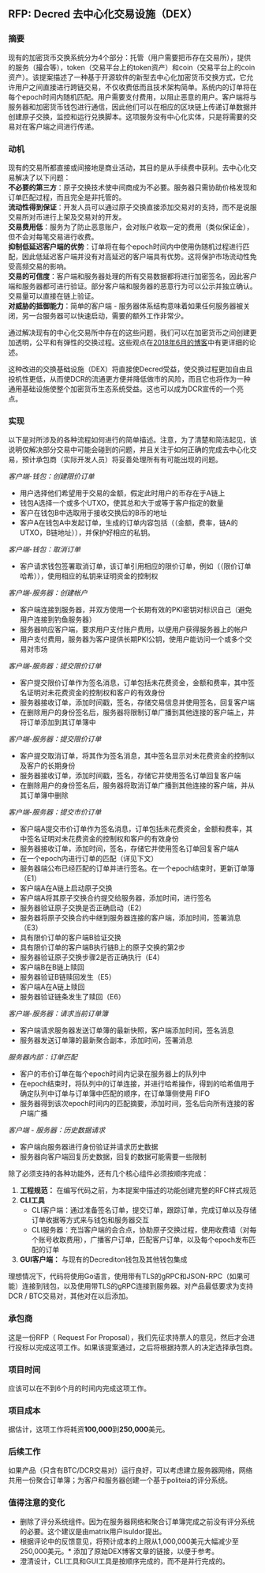 ## RFP: Decred 去中心化交易设施（DEX）


### **摘要**
现有的加密货币交换系统分为4个部分：托管（用户需要把币存在交易所），提供的服务（撮合等），token（交易平台上的token资产）和coin（交易平台上的coin资产）。该提案描述了一种基于开源软件的新型去中心化加密货币交换方式，它允许用户之间直接进行跨链交易，不仅收费低而且技术架构简单。系统内的订单将在每个epoch时间内随机匹配。用户需要支付费用，以阻止恶意的用户。客户端将与服务器和加密货币钱包进行通信，因此他们可以在相应的区块链上传递订单数据并创建原子交换，监控和运行兑换脚本。这项服务没有中心化实体，只是将需要的交易对在客户端之间进行传递。

### **动机**
现有的交易所都直接或间接地是商业活动，其目的是从手续费中获利。去中心化交易解决了以下问题：     
**不必要的第三方**：原子交换技术使中间商成为不必要。服务器只需协助价格发现和订单匹配过程，而且完全是非托管的。  
**流动性得到保证**：开发人员可以通过原子交换直接添加交易对的支持，而不是说服交易所对币进行上架及交易对的开发。  
**交易费用低**：服务为了防止恶意账户，会对账户收取一定的费用（类似保证金），但不会对每笔交易进行收费。  
**抑制低延迟客户端的优势**：订单将在每个epoch时间内中使用伪随机过程进行匹配，因此低延迟客户端并没有对高延迟的客户端具有优势。这将保护市场流动性免受高频交易的影响。  
**交易的可信度**：客户端和服务器处理的所有交易数据都将进行加密签名，因此客户端和服务器都可进行验证。部分客户端和服务器的恶意行为可以公示并独立确认。交易量可以直接在链上验证。  
**对威胁的抵御能力**：简单的客户端 - 服务器体系结构意味着如果任何服务器被关闭，另一台服务器可以快速启动，需要的额外工作非常少。  

通过解决现有的中心化交易所中存在的这些问题，我们可以在加密货币之间创建更加透明，公平和有弹性的交换过程。这些观点在[2018年6月的博客](
https://blog.decred.org/2018/06/05/A-New-Kind-of-DEX/)中有更详细的论述。

这种改进的交换基础设施（DEX）将直接使Decred受益，使交换过程更加自由且投机性更低，从而使DCR的流通更方便并降低做市的风险，而且它也将作为一种通用基础设施使整个加密货币生态系统受益。这也可以成为DCR宣传的一个亮点。

### **实现**
以下是对所涉及的各种流程如何进行的简单描述。注意，为了清楚和简洁起见，该说明仅解决部分交易中可能会碰到的问题，并且关注于如何正确的完成去中心化交易，预计承包商（实际开发人员）将妥善处理所有有可能出现的问题。

*客户端-钱包：创建限价订单*
* 用户选择他们希望用于交易的金额，假定此时用户的币存在于A链上
* 钱包A选择一个或多个UTXO，使其总和大于或等于客户指定的数量
* 客户在钱包B中选取用于接收交换后的B币的地址
* 客户A在钱包A中发起订单，生成的订单内容包括（（金额，费率，链A的UTXO，B链地址）），并保护好相应的私钥。

*客户端-钱包：取消订单*
* 客户请求钱包签署取消订单，该订单引用相应的限价订单，例如（（限价订单哈希）），使用相应的私钥来证明资金的控制权

*客户端-服务器：创建帐户*
* 客户端连接到服务器，并双方使用一个长期有效的PKI密钥对标识自己（避免用户连接到钓鱼服务器）
* 服务器响应客户端，要求用户支付账户费用，以便用户获得服务器上的帐户
* 用户支付费用，服务器为客户提供长期PKI公钥，使用户能访问一个或多个交易对市场

*客户端-服务器：提交限价订单*
* 客户提交限价订单作为签名消息，订单包括未花费资金，金额和费率，其中签名证明对未花费资金的控制权和客户的有效身份
* 服务器接收订单，添加时间戳，签名，存储交易信息并使用签名，回复客户端
* 在删除用户的身份签名后，服务器将限制订单广播到其他连接的客户端上，并将订单添加到其订单簿中

*客户端-服务器：提交限价订单*
* 客户提交取消订单，将其作为签名消息，其中签名显示对未花费资金的控制以及客户的长期身份
* 服务器接收订单，添加时间戳，签名，存储它并使用签名订单回复客户端
* 在删除用户的身份签名后，服务器将取消订单广播到其他连接的客户端，并从其订单簿中删除

*客户端-服务器：提交市价订单*
* 客户端A提交市价订单作为签名消息，订单包括未花费资金，金额和费率，其中签名证明对未花费资金的控制权和客户的有效身份
* 服务器接收订单，添加时间，签名，存储它并使用签名订单回复客户端A
* 在一个epoch内进行订单的匹配（详见下文）
* 服务器端公布已经匹配的订单并进行签名。在一个epoch结束时，更新订单簿（E1）
* 客户端A在A链上启动原子交换
* 客户端A将其原子交换合约提交给服务器，添加时间，进行签名
* 服务器验证原子交换是否正确启动（E2）
* 服务器将原子交换合约中继到服务器连接的客户端，添加时间，签署消息（E3）
* 具有限价订单的客户端B验证交换
* 具有限价订单的客户端B执行链B上的原子交换的第2步
* 服务器验证原子交换步骤2是否正确执行（E4）
* 客户端B在B链上赎回
* 服务器验证B链赎回发生（E5）
* 客户端A在A链上赎回
* 服务器验证链条发生了赎回（E6）

*客户端-服务器：请求当前订单簿*
* 客户端请求服务器发送订单簿的最新快照，客户端添加时间，签名消息
* 服务器发送订单簿的最新聚合副本，添加时间，签署消息

*服务器内部：订单匹配*
* 客户的市价订单在每个epoch时间内记录在服务器上的队列中
* 在epoch结束时，将队列中的订单连接，并进行哈希操作，得到的哈希值用于确定队列中订单与订单簿中匹配的顺序，在订单簿侧使用 FIFO
* 服务器得到该次epoch时间内的匹配摘要，添加时间，签名后向所有连接的客户端广播

*客户端 - 服务器：历史数据请求*
* 客户端向服务器进行身份验证并请求历史数据
* 服务器向客户端回复历史数据，回复的数据可能需要一些限制

除了必须支持的各种功能外，还有几个核心组件必须按顺序完成：
1. **工程规范：** 在编写代码之前，为本提案中描述的功能创建完整的RFC样式规范
2. **CLI工具**
    * CLI客户端：通过准备签名订单，提交订单，跟踪订单，完成订单以及存储订单收据等方式来与钱包和服务器交互
    * CLI服务器：充当客户端的会合点，协助原子交换过程，使用收费墙（对每个账号收取费用），广播客户订单，匹配客户订单，以及每个epoch发布匹配的订单
3. **GUI客户端：** 与现有的Decrediton钱包及其他钱包集成

理想情况下，代码将使用Go语言，使用带有TLS的gRPC和JSON-RPC（如果可能）连接到钱包，以及使用带TLS的gRPC连接到服务器。对产品最低要求为支持DCR / BTC交易对，其他对在以后添加。

### **承包商**
这是一份RFP（ Request For Proposal），我们先征求持票人的意见，然后才会进行投标以完成这项工作。如果该提案通过，之后将根据持票人的决定选择承包商。

### **项目时间**
应该可以在不到6个月的时间内完成这项工作。

### **项目成本**
据估计，这项工作将耗资**100,000**到**250,000**美元。

### **后续工作**
如果产品（只含有BTC/DCR交易对）运行良好，可以考虑建立服务器网络，网络共用一份聚合订单簿；为客户和服务器创建一个基于politeia的评分系统。

### **值得注意的变化**
* 删除了评分系统组件。因为在服务器网络和聚合订单簿完成之前没有评分系统的必要。这个建议是由matrix用户isuldor提出。
* 根据评论中的反馈意见，将预计成本的上限从1,000,000美元大幅减少至250,000美元。* 添加了原始DEX博客文章的链接，以便于参考。
* 澄清设计，CLI工具和GUI工具是按顺序完成的，而不是并行完成的。
